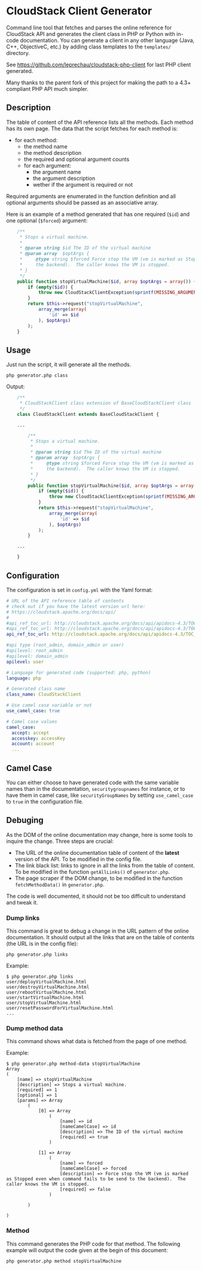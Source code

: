 CloudStack Client Generator
===========================

Command line tool that fetches and parses the online reference for CloudStack API and generates the client class in PHP or Python with in-code documentation. You can generate a client in any other language (Java, C++, ObjectiveC, etc.) by adding class templates to the ``templates/`` directory.

See https://github.com/leprechau/cloudstack-php-client for last PHP client generated.

Many thanks to the parent fork of this project for making the path to a 4.3+ compliant PHP API much simpler.

Description
-----------

The table of content of the API reference lists all the methods. Each method has its own page. The data that the script fetches for each method is:

* for each method:
    * the method name
    * the method description
    * the required and optional argument counts
    * for each argument:
        * the argument name
        * the argument description
        * wether if the argument is required or not

Required arguments are enumerated in the function definition and all optional arguments should be passed as an associative array.

Here is an example of a method generated that has one required (`$id`) and one optional (`$forced`) argument:

```php
    /**
     * Stops a virtual machine.
     *
     * @param string $id The ID of the virtual machine
     * @param array  $optArgs {
     *     @type string $forced Force stop the VM (vm is marked as Stopped even when command fails to be send to
     *     the backend).  The caller knows the VM is stopped.
     * }
     */
    public function stopVirtualMachine($id, array $optArgs = array()) {
        if (empty($id)) {
            throw new CloudStackClientException(sprintf(MISSING_ARGUMENT_MSG, "id"), MISSING_ARGUMENT);
        }
        return $this->request("stopVirtualMachine",
            array_merge(array(
                'id' => $id
            ), $optArgs)
        );
    }
```

Usage
-----
Just run the script, it will generate all the methods.

    php generator.php class

Output:

```php
    /**
     * CloudStackClient class extension of BaseCloudStackClient class
     */
    class CloudStackClient extends BaseCloudStackClient {
```
        ...
``` php
        /**
         * Stops a virtual machine.
         *
         * @param string $id The ID of the virtual machine
         * @param array  $optArgs {
         *     @type string $forced Force stop the VM (vm is marked as Stopped even when command fails to be send to
         *     the backend).  The caller knows the VM is stopped.
         * }
         */
        public function stopVirtualMachine($id, array $optArgs = array()) {
            if (empty($id)) {
                throw new CloudStackClientException(sprintf(MISSING_ARGUMENT_MSG, "id"), MISSING_ARGUMENT);
            }
            return $this->request("stopVirtualMachine",
                array_merge(array(
                    'id' => $id
                ), $optArgs)
            );
        }
```
        ...
```php
    }
```

Configuration
-------------

The configuration is set in `config.yml` with the Yaml format:

```yml
# URL of the API reference table of contents
# check out if you have the latest version url here:
# https://cloudstack.apache.org/docs/api/
#
#api_ref_toc_url: http://cloudstack.apache.org/docs/api/apidocs-4.3/TOC_Root_Admin.html
#api_ref_toc_url: http://cloudstack.apache.org/docs/api/apidocs-4.3/TOC_Domain_Admin.html
api_ref_toc_url: http://cloudstack.apache.org/docs/api/apidocs-4.3/TOC_User.html

#api type (root_admin, domain_admin or user)
#apilevel: root_admin
#apilevel: domain_admin
apilevel: user

# Language for generated code (supported: php, python)
language: php

# Generated class name
class_name: CloudStackClient

# Use camel case variable or not
use_camel_case: true

# Camel case values
camel_case:
  accept: accept
  accesskey: accessKey
  account: account
  ...
```

Camel Case
----------
You can either choose to have generated code with the same variable names than in the documentation, `securitygroupnames` for instance, or to have them in camel case, like `securityGroupNames` by setting `use_camel_case` to `true` in the configuration file.

Debuging
--------

As the DOM of the online documentation may change, here is some tools to inquire the change. Three steps are crucial:

* The URL of the online documentation table of content of the **latest** version of the API. To be modified in the config file.
* The link black list: links to ignore in all the links from the table of content. To be modified in the function `getAllLinks()` of `generator.php`.
* The page scraper if the DOM change, to be modified in the function `fetchMethodData()` in `generator.php`.

The code is well documented, it should not be too difficult to understand and tweak it.

### Dump links ###
This command is great to debug a change in the URL pattern of the online documentation. It should output all the links that are on the table of contents (the URL is in the config file):

    php generator.php links
    
Example:

    $ php generator.php links
    user/deployVirtualMachine.html
    user/destroyVirtualMachine.html
    user/rebootVirtualMachine.html
    user/startVirtualMachine.html
    user/stopVirtualMachine.html
    user/resetPasswordForVirtualMachine.html
    ...


### Dump method data ###
This command shows what data is fetched from the page of one method.

Example:

    $ php generator.php method-data stopVirtualMachine
    Array
    (
        [name] => stopVirtualMachine
        [description] => Stops a virtual machine.
        [required] => 1
        [optional] => 1
        [params] => Array
            (
                [0] => Array
                    (
                        [name] => id
                        [nameCamelCase] => id
                        [description] => The ID of the virtual machine
                        [required] => true
                    )

                [1] => Array
                    (
                        [name] => forced
                        [nameCamelCase] => forced
                        [description] => Force stop the VM (vm is marked as Stopped even when command fails to be send to the backend).  The caller knows the VM is stopped.
                        [required] => false
                    )

            )

    )

### Method ###
This command generates the PHP code for that method. The following example will output the code given at the begin of this document:

    php generator.php method stopVirtualMachine
